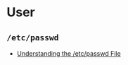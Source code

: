# User

## `/etc/passwd`
* [Understanding the /etc/passwd File](https://linuxize.com/post/etc-passwd-file/)

